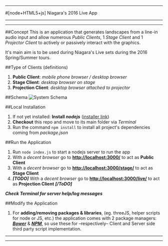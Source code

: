 - - -
#[node+HTML5+js] Niagara's 2016 Live App 
- - -
- - -

##Concept
This is an application that generates landscapes from a line-in audio input and allow numerous _Public Clients_, 1 _Stage Client_ and 1 _Projector Client_ to actively or passively interact with the graphics. 

It's main aim is to be used during Niagara's Live sets during the 2016 Spring/Summer tours.


##Type of Clients (definitions)
1. **Public Client**: _mobile phone browser / desktop browser_
2. **Stage Client**: _desktop browser on stage_
3. **Projection Client**: _desktop browser attached to projector_

##Schema
![System Schema](http://i.imgur.com/SdVoYhg.png "System Schema")


##Local Installation
1. If not yet installed: **Install _nodejs_** ([installer link](https://nodejs.org/en/))
2. **Checkout** this repo and move to its main folder via _Terminal_
3. Run the command `npm install` to install all project's dependencies coming from _package.json_


##Run the Application
1. Run `node index.js` to start a nodejs server to run the app
2. With a _decent browser_ go to [**http://localhost:3000/**](http://localhost:3000/) to act as **Public Client**
3. With a _decent browser_ go to [**http://localhost:3000/stage/**](http://localhost:3000/stage/) to act as **Stage Client**
4. **_[TODO]_** With a _decent browser_ go to [**http://localhost:3000/live/**](http://localhost:3000/live/) to act as **Projection Client** **_[/ToDO]_**

**_Check Terminal for server help/log messages_**


##Modify the Application
1. For **adding/removing packages & libraries**, (eg. threeJS, helper scripts for node or JS, etc.) the application comes with 2 package managers: [**_Bower_**](http://bower.io/) & [**_NPM_**](http://npmjs.com/), so use these for –respectively– Client and Server side third party script implementation.

- - -
- - - 